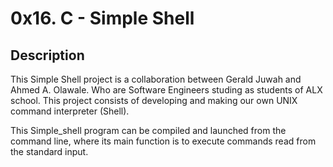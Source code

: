 # 0x16. C - Simple Shell

## Description

This Simple Shell project is a collaboration between Gerald Juwah and Ahmed A. Olawale. Who are Software Engineers studing as students of ALX school. This project consists of developing and making our own UNIX command interpreter (Shell).

This Simple_shell program can be compiled and launched from the command line, where its main function is to execute commands read from the standard input.
